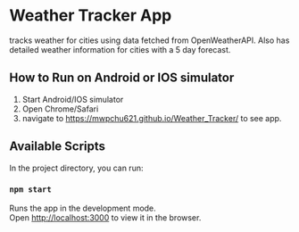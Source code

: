 # Weather Tracker App

tracks weather for cities using data fetched from OpenWeatherAPI. Also has detailed weather information for cities with a 5 day forecast.


## How to Run on Android or IOS simulator

1. Start Android/IOS simulator
2. Open Chrome/Safari
3. navigate to https://mwpchu621.github.io/Weather_Tracker/ to see app.

## Available Scripts

In the project directory, you can run:

### `npm start`

Runs the app in the development mode.<br />
Open [http://localhost:3000](http://localhost:3000) to view it in the browser.